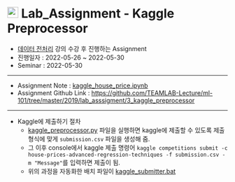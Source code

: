 # <img src="https://symbols.getvecta.com/stencil_86/5_kaggle-icon.c9fc72341a.svg" title = "kaggle" height = "25px" width = "25px"> Lab_Assignment - Kaggle Preprocessor 
- [데이터 전처리](https://github.com/yongchoooon/TIL/blob/main/ML/Data_Preprocessing) 강의 수강 후 진행하는 Assignment
- 진행일자 : 2022-05-26 ~ 2022-05-30
- Seminar : 2022-05-30
---
- Assignment Note : [kaggle_house_price.ipynb](https://github.com/yongchoooon/TIL/blob/main/ML/Data_Preprocessing/Kaggle_Preprocessor_lab_assignment/kaggle_house_price.ipynb)
- Assignment Github Link : https://github.com/TEAMLAB-Lecture/ml-101/tree/master/2019/lab_asssigment/3_kaggle_preprocessor
---
- Kaggle에 제출하기 절차
    - [kaggle_preprocessor.py](https://github.com/yongchoooon/TIL/blob/main/ML/Data_Preprocessing/Kaggle_Preprocessor_lab_assignment/kaggle_preprocessor.py) 파일을 실행하면 kaggle에 제출할 수 있도록 제출 형식에 맞게 `submission.csv` 파일을 생성해 줌.
    - 그 이후 console에서 kaggle 제출 명령어 `kaggle competitions submit -c house-prices-advanced-regression-techniques -f submission.csv -m "Message"`를 입력하면 제출이 됨.
    - 위의 과정을 자동화한 배치 파일이 [kaggle_submitter.bat](https://github.com/yongchoooon/TIL/blob/main/ML/Data_Preprocessing/Kaggle_Preprocessor_lab_assignment/kaggle_submitter.bat)